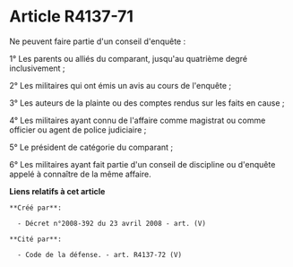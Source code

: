 # Article R4137-71

Ne peuvent faire partie d'un conseil d'enquête :

1° Les parents ou alliés du comparant, jusqu'au quatrième degré inclusivement ;

2° Les militaires qui ont émis un avis au cours de l'enquête ;

3° Les auteurs de la plainte ou des comptes rendus sur les faits en cause ;

4° Les militaires ayant connu de l'affaire comme magistrat ou comme officier ou agent de police judiciaire ;

5° Le président de catégorie du comparant ;

6° Les militaires ayant fait partie d'un conseil de discipline ou d'enquête appelé à connaître de la même affaire.

**Liens relatifs à cet article**

	**Créé par**:

	  - Décret n°2008-392 du 23 avril 2008 - art. (V)

	**Cité par**:

	  - Code de la défense. - art. R4137-72 (V)
